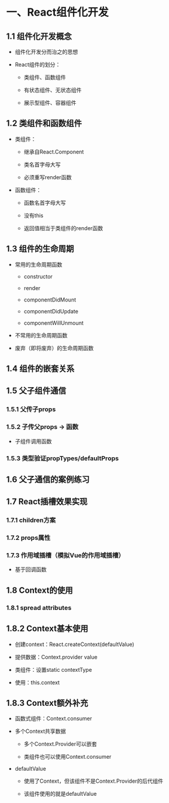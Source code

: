 # 一、React组件化开发

## 1.1 组件化开发概念

+ 组件化开发分而治之的思想

+ React组件的划分：

  + 类组件、函数组件

  + 有状态组件、无状态组件

  + 展示型组件、容器组件

## 1.2 类组件和函数组件

+ 类组件：

  + 继承自React.Component

  + 类名首字母大写

  + 必须重写render函数

+ 函数组件：

  + 函数名首字母大写

  + 没有this

  + 返回值相当于类组件的render函数

## 1.3 组件的生命周期

+ 常用的生命周期函数

  + constructor

  + render

  + componentDidMount

  + componentDidUpdate

  + componentWillUnmount

+ 不常用的生命周期函数

+ 废弃（即将废弃）的生命周期函数

## 1.4 组件的嵌套关系

## 1.5 父子组件通信

### 1.5.1 父传子props

### 1.5.2 子传父props -> 函数

+ 子组件调用函数

### 1.5.3 类型验证propTypes/defaultProps

## 1.6 父子通信的案例练习

## 1.7 React插槽效果实现

### 1.7.1 children方案

### 1.7.2 props属性

### 1.7.3 作用域插槽（模拟Vue的作用域插槽）

+ 基于回调函数

## 1.8 Context的使用

### 1.8.1 spread attributes

## 1.8.2 Context基本使用

+ 创建context：React.createContext(defaultValue)

+ 提供数据：Context.provider value

+ 类组件：设置static contextType

+ 使用：this.context

## 1.8.3 Context额外补充

+ 函数式组件：Context.consumer

+ 多个Context共享数据

  + 多个Context.Provider可以嵌套

  + 类组件也可以使用Context.consumer

+ defaultValue

  + 使用了Context，但该组件不是Context.Provider的后代组件

  + 该组件使用的就是defaultValue